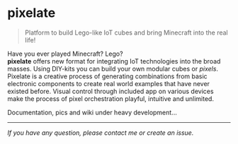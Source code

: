 # pixelate

> Platform to build Lego-like IoT cubes and bring Minecraft into the real life! 

Have you ever played Minecraft? Lego? <br>
**pixelate** offers new format for integrating IoT technologies into the broad masses. Using DIY-kits you can build your own modular cubes or *pixels*. Pixelate is a creative process of generating combinations from basic electronic components to create real world examples that have never existed before. Visual control through included app on various devices make the process of pixel orchestration playful, intuitive and unlimited. 

Documentation, pics and wiki under heavy development...

---

*If you have any question, please contact me or create an issue.*
